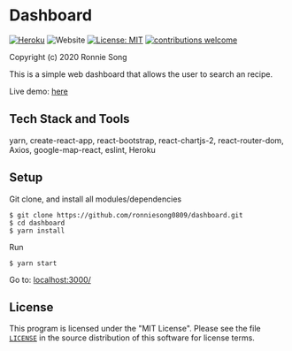 # Dashboard
[![Heroku](https://img.shields.io/badge/Heroku-deployed-blueviolet)](https://recipesdashboard.herokuapp.com)
<img alt="Website" src="https://img.shields.io/website/http/recipesdashboard.herokuapp.com">
[![License: MIT](https://img.shields.io/badge/License-MIT-yellow.svg)](https://github.com/ronniesong0809/dashboard/blob/master/LICENSE)
[![contributions welcome](https://img.shields.io/badge/Contributions-welcome-brightgreen.svg?style=flat)](https://github.com/ronniesong0809/dashboard/issues/new)

Copyright (c) 2020 Ronnie Song

This is a simple web dashboard that allows the user to search an recipe.

Live demo: [here](https://recipesdashboard.herokuapp.com/)

## Tech Stack and Tools

yarn, create-react-app, react-bootstrap, react-chartjs-2, react-router-dom, Axios, google-map-react, eslint, Heroku

## Setup

Git clone, and install all modules/dependencies
```shell
$ git clone https://github.com/ronniesong0809/dashboard.git
$ cd dashboard
$ yarn install

```

Run
```shell
$ yarn start
```
Go to: [localhost:3000/](http://localhost:3000/)

## License

This program is licensed under the "MIT License". Please
see the file [`LICENSE`](https://github.com/ronniesong0809/dashboard/blob/readme/LICENSE) in the source distribution of this
software for license terms.